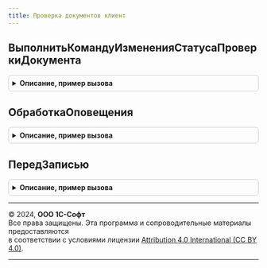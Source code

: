 ```yaml
---
title: Проверка документов клиент
---
```



## ВыполнитьКомандуИзмененияСтатусаПроверкиДокумента
<details style="margin: 1em 0; padding: 0.5em; border: 1px solid #ccc; border-radius: 6px;">

<summary style="font-weight: bold; cursor: pointer;">Описание, пример вызова</summary>

```bsl

// Выполняет команду изменения статуса проверки документа,
// см. ПроверкаДокументовВызовСервера.ВыполнитьКомандуИзмененияСтатусаПроверкиДокумента.
//
// Параметры:
//  Форма - ФормаКлиентскогоПриложения - Форма в которой расположена команда;
//  Команда - КомандаФормы - Команда, которую нужно выполнить.
//
Процедура ВыполнитьКомандуИзмененияСтатусаПроверкиДокумента(Форма, Команда) Экспорт
```

Пример вызова
```bsl
ПроверкаДокументовКлиент.ВыполнитьКомандуИзмененияСтатусаПроверкиДокумента(Форма, Команда) 
```
</details>

## ОбработкаОповещения
<details style="margin: 1em 0; padding: 0.5em; border: 1px solid #ccc; border-radius: 6px;">

<summary style="font-weight: bold; cursor: pointer;">Описание, пример вызова</summary>

```bsl

// Процедура, вызываемая из одноименного обработчика события формы. Проверяет, если оповещение вызвано новым статусом
// проверки - обновляет команду изменения статуса проверки формы и блокирует форму в случае необходимости (когда статус
//            проверки документа "Проверен").
//
// Параметры:
//  Форма - ФормаКлиентскогоПриложения - Форма, из обработчика события которой происходит вызов процедуры:
//  	* Объект - ДокументОбъект -
//  ИмяСобытия - Строка - идентификатор сообщения принимающей формой (см. метод Оповестить);
//	Параметр - Структура - параметр сообщения (см. метод Оповестить);
//	Источник - Произвольный - источник события (см. метод Оповестить).
//
Процедура ОбработкаОповещения(Форма, ИмяСобытия, Параметр, Источник) Экспорт
```

Пример вызова
```bsl
ПроверкаДокументовКлиент.ОбработкаОповещения(Форма, ИмяСобытия, Параметр, Источник) 
```
</details>

## ПередЗаписью
<details style="margin: 1em 0; padding: 0.5em; border: 1px solid #ccc; border-radius: 6px;">

<summary style="font-weight: bold; cursor: pointer;">Описание, пример вызова</summary>

```bsl

// Процедура, вызываемая из одноименного обработчика события формы.
// Необходимо при записи проверенного документа выводить предупреждение о том, что документ был проверен и при записи
// снимется с проверки. У пользователя будет возможность отменить запись. Данная проверка будет вызываться вне
// зависимости от опции жесткой/мягкой проверки, так как при жесткой проверке запись измененного документа не возможна.
//
// Параметры:
//  Форма - ФормаКлиентскогоПриложения - форма, из обработчика события которой происходит вызов процедуры:
//  	* Объект - ДокументОбъект -
//  Отказ - Булево - признак отказа от записи документа;
//	ПараметрыЗаписи - Структура - параметры записи (см. событие ПередЗаписью).
//
Процедура ПередЗаписью(Форма, Отказ, ПараметрыЗаписи) Экспорт
```

Пример вызова
```bsl
ПроверкаДокументовКлиент.ПередЗаписью(Форма, Отказ, ПараметрыЗаписи) 
```
</details>

---

© 2024, **ООО 1С-Софт**  
Все права защищены. Эта программа и сопроводительные материалы предоставляются  
в соответствии с условиями лицензии [Attribution 4.0 International (CC BY 4.0)](https://creativecommons.org/licenses/by/4.0/legalcode).

---
